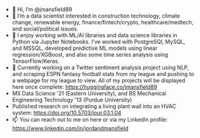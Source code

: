 - 👋 Hi, I’m @jmansfield89
- 👀 I’m a data scientist interested in construction technology, climate change, renewable energy, finance/fintech/crypto, healthcare/medtech, and social/political issues.
- 🌱 I enjoy working with ML/AI libraries and data science libraries in Python via Jupyter Notebooks. I've worked with PostgreSQl, MySQL, and MSSQL, developed predictive ML models using linear regression/XGBoost, and also some time series analysis using TensorFlow/Keras.
- 🚧 Currently working on a Twitter sentiment analysis project using NLP, and scraping ESPN fantasy football stats from my league and pushing to a webpage for my league to view. All of my projects will be displayed here once complete: https://huggingface.co/jmansfield89
- MS Data Science '21 (Eastern University), and BS Mechanical Engineering Technology '13 (Purdue University)
- Published research on integrating a living plant wall into an HVAC system: https://doi.org/10.5703/jpur.03.1.04                 
- 📫 You can reach out to me on here or via my LinkedIn profile: https://www.linkedin.com/in/jordandmansfield

<!---
jmansfield89/jmansfield89 is a ✨ special ✨ repository because its `README.md` (this file) appears on your GitHub profile.
You can click the Preview link to take a look at your changes.
--->
